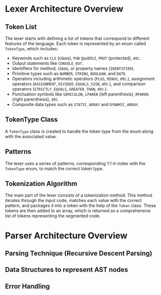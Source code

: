 # Lexer Architecture Overview

## Token List

The lexer starts with defining a list of tokens that correspond to different features of the language. Each token is represented by an enum called `TokenType`, which includes:

- Keywords such as `CLS` (class), `PUB` (public), `PROT` (protected), etc.
- Output statements like `CONSOLE_OUT`.
- Identifiers for method, class, or property names (`IDENTIFIER`).
- Primitive types such as `NUMBER`, `STRING`, `BOOLEAN`, and `DATE`.
- Operators including arithmetic operators (`PLUS`, `MINUS`, etc.), assignment operators (`ASSIGNMENT`, `DIVIDED_EQUALS_SIGN`, etc.), and comparison operators (`STRICTLY_EQUALS`, `GREATER_THAN`, etc.).
- Punctuation symbols like `SEMICOLON`, `LPAREN` (left parenthesis), `RPAREN` (right parenthesis), etc.
- Composite data types such as `STATIC_ARRAY` and `DYNAMIC_ARRAY`.

## TokenType Class

A `TokenType` class is created to handle the token type from the enum along with the associated value.

## Patterns

The lexer uses a series of patterns, corresponding 1:1 in index with the `TokenType` enum, to match the correct token type.

## Tokenization Algorithm

The main part of the lexer consists of a tokenization method. This method iterates through the input code, matches each value with the correct pattern, and packages it into a token with the help of the `Token` class. These tokens are then added to an array, which is returned as a comprehensive list of tokens representing the segmented code.

#  Parser Architecture Overview

## Parsing Technique (Recursive Descent Parsing)

## Data Structures to represent AST nodes

## Error Handling